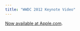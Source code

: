 ```yaml
---
title: "WWDC 2012 Keynote Video"
---
```

<p><a href="http://www.apple.com/apple-events/june-2012/">Now available at Apple.com</a>.</p>
